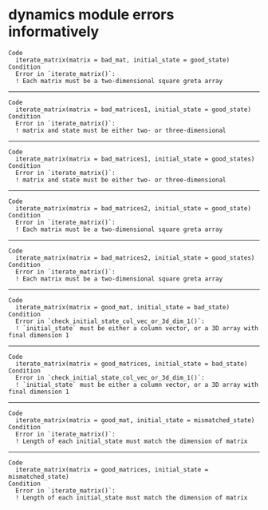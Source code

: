 # dynamics module errors informatively

    Code
      iterate_matrix(matrix = bad_mat, initial_state = good_state)
    Condition
      Error in `iterate_matrix()`:
      ! Each matrix must be a two-dimensional square greta array

---

    Code
      iterate_matrix(matrix = bad_matrices1, initial_state = good_state)
    Condition
      Error in `iterate_matrix()`:
      ! matrix and state must be either two- or three-dimensional

---

    Code
      iterate_matrix(matrix = bad_matrices1, initial_state = good_states)
    Condition
      Error in `iterate_matrix()`:
      ! matrix and state must be either two- or three-dimensional

---

    Code
      iterate_matrix(matrix = bad_matrices2, initial_state = good_state)
    Condition
      Error in `iterate_matrix()`:
      ! Each matrix must be a two-dimensional square greta array

---

    Code
      iterate_matrix(matrix = bad_matrices2, initial_state = good_states)
    Condition
      Error in `iterate_matrix()`:
      ! Each matrix must be a two-dimensional square greta array

---

    Code
      iterate_matrix(matrix = good_mat, initial_state = bad_state)
    Condition
      Error in `check_initial_state_col_vec_or_3d_dim_1()`:
      ! `initial_state` must be either a column vector, or a 3D array with final dimension 1

---

    Code
      iterate_matrix(matrix = good_matrices, initial_state = bad_state)
    Condition
      Error in `check_initial_state_col_vec_or_3d_dim_1()`:
      ! `initial_state` must be either a column vector, or a 3D array with final dimension 1

---

    Code
      iterate_matrix(matrix = good_mat, initial_state = mismatched_state)
    Condition
      Error in `iterate_matrix()`:
      ! Length of each initial_state must match the dimension of matrix

---

    Code
      iterate_matrix(matrix = good_matrices, initial_state = mismatched_state)
    Condition
      Error in `iterate_matrix()`:
      ! Length of each initial_state must match the dimension of matrix

